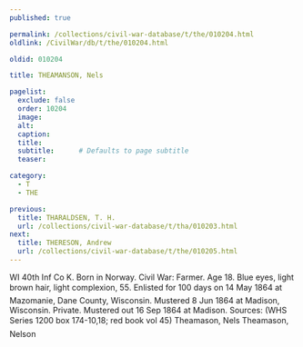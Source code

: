 ```yaml
---
published: true

permalink: /collections/civil-war-database/t/the/010204.html
oldlink: /CivilWar/db/t/the/010204.html

oldid: 010204

title: THEAMANSON, Nels

pagelist:
  exclude: false
  order: 10204
  image: 
  alt:
  caption:
  title:
  subtitle:      # Defaults to page subtitle
  teaser:

category: 
  - T 
  - THE

previous:
  title: THARALDSEN, T. H.
  url: /collections/civil-war-database/t/tha/010203.html  
next:
  title: THERESON, Andrew
  url: /collections/civil-war-database/t/the/010205.html   
---
```

WI 40th Inf Co K. Born in Norway. Civil War: Farmer. Age 18. Blue eyes, light brown hair, light complexion, 5&#146;5&#148;. Enlisted for 100 days on 14 May 1864 at Mazomanie, Dane County, Wisconsin. Mustered 8 Jun 1864 at Madison, Wisconsin. Private. Mustered out 16 Sep 1864 at Madison. Sources: (WHS Series 1200 box 174-10,18; red book vol 45) &#147;Theamason, Nels&#148; &#147;Theamason, Nelson&#148;